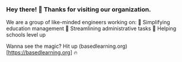 ### Hey there! :wave: Thanks for visiting our organization.

We are a group of like-minded engineers working on:
🧠 Simplifying education management
🔧 Streamlining administrative tasks
🚀 Helping schools level up

Wanna see the magic? Hit up (basedlearning.org)[https://basedlearning.org] 🔥
